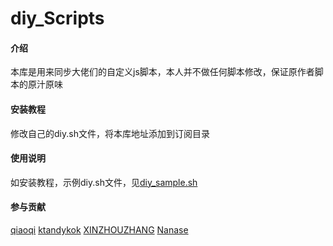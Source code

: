 # diy_Scripts

#### 介绍
本库是用来同步大佬们的自定义js脚本，本人并不做任何脚本修改，保证原作者脚本的原汁原味

#### 安装教程

修改自己的diy.sh文件，将本库地址添加到订阅目录


#### 使用说明

如安装教程，示例diy.sh文件，见[diy_sample.sh](http://https://gitee.com/hydrahailnuaa/diy_scripts/blob/master/diy_sample.sh)

#### 参与贡献

[qiaoqi](https://github.com/qiao112)
[ktandykok](https://github.com/ktandykok)
[XINZHOUZHANG](https://github.com/XINZHOUZHANG)
[Nanase](https://github.com/jsyzdej)
